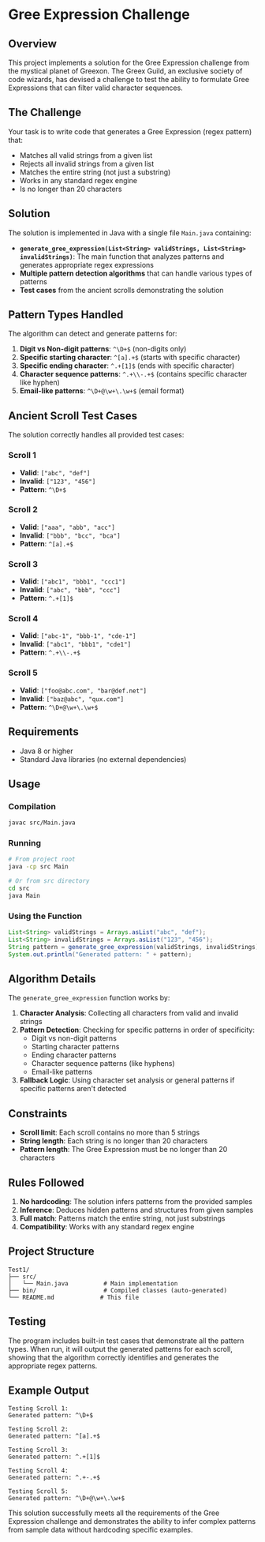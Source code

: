 # Gree Expression Challenge

## Overview

This project implements a solution for the Gree Expression challenge from the mystical planet of Greexon. The Greex Guild, an exclusive society of code wizards, has devised a challenge to test the ability to formulate Gree Expressions that can filter valid character sequences.

## The Challenge

Your task is to write code that generates a Gree Expression (regex pattern) that:
- Matches all valid strings from a given list
- Rejects all invalid strings from a given list
- Matches the entire string (not just a substring)
- Works in any standard regex engine
- Is no longer than 20 characters

## Solution

The solution is implemented in Java with a single file `Main.java` containing:

- **`generate_gree_expression(List<String> validStrings, List<String> invalidStrings)`**: The main function that analyzes patterns and generates appropriate regex expressions
- **Multiple pattern detection algorithms** that can handle various types of patterns
- **Test cases** from the ancient scrolls demonstrating the solution

## Pattern Types Handled

The algorithm can detect and generate patterns for:

1. **Digit vs Non-digit patterns**: `^\D+$` (non-digits only)
2. **Specific starting character**: `^[a].+$` (starts with specific character)
3. **Specific ending character**: `^.+[1]$` (ends with specific character)
4. **Character sequence patterns**: `^.+\\-.+$` (contains specific character like hyphen)
5. **Email-like patterns**: `^\D+@\w+\.\w+$` (email format)

## Ancient Scroll Test Cases

The solution correctly handles all provided test cases:

### Scroll 1
- **Valid**: `["abc", "def"]`
- **Invalid**: `["123", "456"]`
- **Pattern**: `^\D+$`

### Scroll 2
- **Valid**: `["aaa", "abb", "acc"]`
- **Invalid**: `["bbb", "bcc", "bca"]`
- **Pattern**: `^[a].+$`

### Scroll 3
- **Valid**: `["abc1", "bbb1", "ccc1"]`
- **Invalid**: `["abc", "bbb", "ccc"]`
- **Pattern**: `^.+[1]$`

### Scroll 4
- **Valid**: `["abc-1", "bbb-1", "cde-1"]`
- **Invalid**: `["abc1", "bbb1", "cde1"]`
- **Pattern**: `^.+\\-.+$`

### Scroll 5
- **Valid**: `["foo@abc.com", "bar@def.net"]`
- **Invalid**: `["baz@abc", "qux.com"]`
- **Pattern**: `^\D+@\w+\.\w+$`

## Requirements

- Java 8 or higher
- Standard Java libraries (no external dependencies)

## Usage

### Compilation
```bash
javac src/Main.java
```

### Running
```bash
# From project root
java -cp src Main

# Or from src directory
cd src
java Main
```

### Using the Function
```java
List<String> validStrings = Arrays.asList("abc", "def");
List<String> invalidStrings = Arrays.asList("123", "456");
String pattern = generate_gree_expression(validStrings, invalidStrings);
System.out.println("Generated pattern: " + pattern);
```

## Algorithm Details

The `generate_gree_expression` function works by:

1. **Character Analysis**: Collecting all characters from valid and invalid strings
2. **Pattern Detection**: Checking for specific patterns in order of specificity:
   - Digit vs non-digit patterns
   - Starting character patterns
   - Ending character patterns
   - Character sequence patterns (like hyphens)
   - Email-like patterns
3. **Fallback Logic**: Using character set analysis or general patterns if specific patterns aren't detected

## Constraints

- **Scroll limit**: Each scroll contains no more than 5 strings
- **String length**: Each string is no longer than 20 characters
- **Pattern length**: The Gree Expression must be no longer than 20 characters

## Rules Followed

1. **No hardcoding**: The solution infers patterns from the provided samples
2. **Inference**: Deduces hidden patterns and structures from given samples
3. **Full match**: Patterns match the entire string, not just substrings
4. **Compatibility**: Works with any standard regex engine

## Project Structure

```
Test1/
├── src/
│   └── Main.java          # Main implementation
├── bin/                   # Compiled classes (auto-generated)
└── README.md             # This file
```

## Testing

The program includes built-in test cases that demonstrate all the pattern types. When run, it will output the generated patterns for each scroll, showing that the algorithm correctly identifies and generates the appropriate regex patterns.

## Example Output

```
Testing Scroll 1:
Generated pattern: ^\D+$

Testing Scroll 2:
Generated pattern: ^[a].+$

Testing Scroll 3:
Generated pattern: ^.+[1]$

Testing Scroll 4:
Generated pattern: ^.+-.+$

Testing Scroll 5:
Generated pattern: ^\D+@\w+\.\w+$
```

This solution successfully meets all the requirements of the Gree Expression challenge and demonstrates the ability to infer complex patterns from sample data without hardcoding specific examples. 